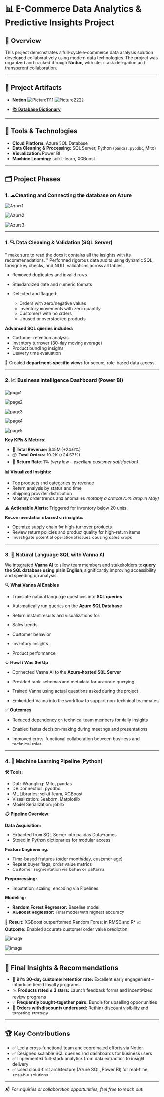 
# 📊 E-Commerce Data Analytics & Predictive Insights Project

## 🔖 Overview

This project demonstrates a full-cycle e-commerce data analysis solution developed collaboratively using modern data technologies. The project was organized and tracked through **Notion**, with clear task delegation and transparent collaboration.

---

## 🔗 Project Artifacts

* **Notion**
  ![Picture1111](https://github.com/user-attachments/assets/947af9cd-32a4-40d3-8974-b68b7d5a4088)
  ![Picture2222](https://github.com/user-attachments/assets/f014292a-8074-4374-aff1-1294fde59cb7)


* [📚 **Database Dictionary**](./data_dictionary/database_dictionary.pdf)

---

## 🧩 Tools & Technologies

* **Cloud Platform:** Azure SQL Database
* **Data Cleaning & Processing:** SQL Server, Python (`pandas`, `pyodbc`, Mito)
* **Visualization:** Power BI
* **Machine Learning:** scikit-learn, XGBoost


---

## 🗂️ Project Phases

### 1. ☁Creating and Connecting the database on Azure

![Azure1](https://github.com/user-attachments/assets/7990ed05-57aa-44ed-92e7-cd0da134468e)

![Azure2](https://github.com/user-attachments/assets/cfe9b8e9-56f0-42f8-8321-afbdc9fe6798)

![Azure3](https://github.com/user-attachments/assets/b5fdaea9-8da6-4d18-8b60-40f84ad85165)



---

### 1. 🔍 Data Cleaning & Validation (SQL Server)
" make sure to read the docs it contains all the insights with its recommenadations. "
Performed rigorous data audits using dynamic SQL, foreign key checks, and NULL validations across all tables:

* Removed duplicates and invalid rows
* Standardized date and numeric formats
* Detected and flagged:

  * Orders with zero/negative values
  * Inventory movements with zero quantity
  * Customers with no orders
  * Unused or overstocked products

**Advanced SQL queries included:**

* Customer retention analysis
* Inventory turnover (30-day moving average)
* Product bundling insights
* Delivery time evaluation

📌 Created **department-specific views** for secure, role-based data access.

---

### 2. 📈 Business Intelligence Dashboard (Power BI)
![page1](https://github.com/user-attachments/assets/97604150-cc5a-4a7f-9629-a4ae3772732e)

![page2](https://github.com/user-attachments/assets/5175b498-9033-4e1a-93fa-08b5ef90f02a)

![page3](https://github.com/user-attachments/assets/f39d0074-16b0-422b-9e4a-2bbf9ddfcdf2)

![page4](https://github.com/user-attachments/assets/7a22f572-c649-4657-b3f4-962a2e5e64ad)

![page5](https://github.com/user-attachments/assets/34586619-c588-4bcd-b44d-abf257e06a7c)





**Key KPIs & Metrics:**

* 🧾 **Total Revenue:** \$45M (+24.6%)
* 📦 **Total Orders:** 10.2K (+24.57%)
* 🔁 **Return Rate:** 1% *(very low – excellent customer satisfaction)*

**📊 Visualized Insights:**

* Top products and categories by revenue
* Return analysis by status and time
* Shipping provider distribution
* Monthly order trends and anomalies *(notably a critical 75% drop in May)*

⚠️ **Actionable Alerts:** Triggered for inventory below 20 units.

**Recommendations based on insights:**

* Optimize supply chain for high-turnover products
* Review return policies and product quality for high-return items
* Investigate potential operational issues causing sales drops

---

### 3. 💬 Natural Language SQL with Vanna AI
We integrated **Vanna AI** to allow team members and stakeholders to **query the SQL database using plain English**, significantly improving accessibility and speeding up analysis.

🔍 **What Vanna AI Enables**
* Translate natural language questions into **SQL queries**

* Automatically run queries on the **Azure SQL Database**

* Return instant results and visualizations for:

* Sales trends

* Customer behavior

* Inventory insights

* Product performance

⚙️ **How It Was Set Up**
* Connected Vanna AI to the **Azure-hosted SQL Server**

* Provided table schemas and metadata for accurate querying

* Trained Vanna using actual questions asked during the project

* Embedded Vanna into the workflow to support non-technical teammates

✅ **Outcomes**
* Reduced dependency on technical team members for daily insights

* Enabled faster decision-making during meetings and presentations

* Improved cross-functional collaboration between business and technical roles


---

### 4. 🧠 Machine Learning Pipeline (Python)

**🛠 Tools:**

* Data Wrangling: Mito, pandas
* DB Connection: pyodbc
* ML Libraries: scikit-learn, XGBoost
* Visualization: Seaborn, Matplotlib
* Model Serialization: joblib

**📋 Pipeline Overview:**

**Data Acquisition:**

* Extracted from SQL Server into pandas DataFrames
* Stored in Python dictionaries for modular access

**Feature Engineering:**

* Time-based features (order month/day, customer age)
* Repeat buyer flags, order value metrics
* Customer segmentation via behavior patterns

**Preprocessing:**

* Imputation, scaling, encoding via Pipelines

**Modeling:**

* **Random Forest Regressor:** Baseline model
* **XGBoost Regressor:** Final model with highest accuracy

🧠 **Result:** XGBoost outperformed Random Forest in RMSE and R²
📈 **Outcome:** Enabled accurate customer order value prediction

![image](https://github.com/user-attachments/assets/0231a411-de4d-49bd-984e-81c47f975c4b)

![image](https://github.com/user-attachments/assets/b88e3fc3-24e6-4f1e-b535-74cf289fdf02)


---

## 🎯 Final Insights & Recommendations

* 🚀 **91% 30-day customer retention rate:** Excellent early engagement – introduce tiered loyalty programs
* 📉 **Products rated ≤ 3 stars:** Launch feedback forms and incentivized review programs
* 💡 **Frequently bought-together pairs:** Bundle for upselling opportunities
* 🔁 **Orders with discounts underused:** Rethink discount visibility and targeting strategy

---

## 🏆 Key Contributions

* ✅ Led a cross-functional team and coordinated efforts via Notion
* ✅ Designed scalable SQL queries and dashboards for business users
* ✅ Implemented full-stack analytics from data extraction to insight delivery
* ✅ Used cloud-first architecture (Azure SQL, Power BI) for real-time, scalable solutions

---

📬 *For inquiries or collaboration opportunities, feel free to reach out!*

